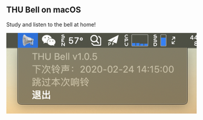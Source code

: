 ## THU Bell on macOS

Study and listen to the bell at home!

![](https://raw.githubusercontent.com/LyricZhao/THU-Bell/master/screenshot.png)

